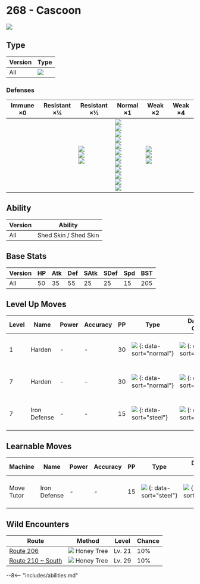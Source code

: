 # 268 - Cascoon
![][268]

## Type

Version | Type
---     | ---
All     | ![][bug]

### Defenses

Immune ×0 | Resistant ×¼ | Resistant ×½                                   | Normal ×1                                                                                                                                                                   | Weak ×2                                   | Weak ×4
---       | ---          | ---                                            | ---                                                                                                                                                                         | ---                                       | ---
&nbsp;    | &nbsp;       | ![][fighting]<br>![][ground]<br>![][grass]<br> | ![][normal]<br>![][poison]<br>![][bug]<br>![][ghost]<br>![][steel]<br>![][water]<br>![][electric]<br>![][psychic]<br>![][ice]<br>![][dragon]<br>![][dark]<br>![][fairy]<br> | ![][flying]<br>![][rock]<br>![][fire]<br> | &nbsp;

## Ability

Version | Ability
---     | ---
All     | Shed Skin / Shed Skin

## Base Stats

Version | HP  | Atk | Def | SAtk | SDef | Spd | BST
---     | --- | --- | --- | ---  | ---  | --- | ---
All     | 50  | 35  | 55  | 25   | 25   | 15  | 205

## Level Up Moves

Level | Name         | Power | Accuracy | PP  | Type                               | Damage Class                       | Description
---   | ---          | ---   | ---      | --- | ---                                | ---                                | ---
1     | Harden       | -     | -        | 30  | ![][normal] {: data-sort="normal"} | ![][status] {: data-sort="status"} | Raises the user's Defense by one stage.
7     | Harden       | -     | -        | 30  | ![][normal] {: data-sort="normal"} | ![][status] {: data-sort="status"} | Raises the user's Defense by one stage.
7     | Iron Defense | -     | -        | 15  | ![][steel] {: data-sort="steel"}   | ![][status] {: data-sort="status"} | Raises the user's Defense by two stages.

## Learnable Moves

Machine    | Name         | Power | Accuracy | PP  | Type                             | Damage Class                       | Description
---        | ---          | ---   | ---      | --- | ---                              | ---                                | ---
Move Tutor | Iron Defense | -     | -        | 15  | ![][steel] {: data-sort="steel"} | ![][status] {: data-sort="status"} | Raises the user's Defense by two stages.

## Wild Encounters

Route               | Method                | Level  | Chance
---                 | ---                   | ---    | ---
[Route 206]         | ![][honey] Honey Tree | Lv. 21 | 10%
[Route 210 ~ South] | ![][honey] Honey Tree | Lv. 29 | 10%

--8<-- "includes/abilities.md"

[honey]: ../img/items/honey.png
[268]: ../img/pokemon/268.png
[normal]: ../img/types/normal.png
[fire]: ../img/types/fire.png
[fighting]: ../img/types/fighting.png
[water]: ../img/types/water.png
[flying]: ../img/types/flying.png
[grass]: ../img/types/grass.png
[poison]: ../img/types/poison.png
[electric]: ../img/types/electric.png
[ground]: ../img/types/ground.png
[psychic]: ../img/types/psychic.png
[rock]: ../img/types/rock.png
[ice]: ../img/types/ice.png
[bug]: ../img/types/bug.png
[dragon]: ../img/types/dragon.png
[ghost]: ../img/types/ghost.png
[dark]: ../img/types/dark.png
[steel]: ../img/types/steel.png
[fairy]: ../img/types/fairy.png
[status]: ../img/types/status.png
[Route 206]: ../../wild_pokemon/route_206/
[Route 210 ~ South]: ../../wild_pokemon/route_210__south/

